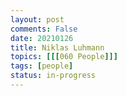 ```yaml
---
layout: post
comments: False
date: 20210126
title: Niklas Luhmann
topics: [[[060 People]]]
tags: [people]
status: in-progress
---
```

